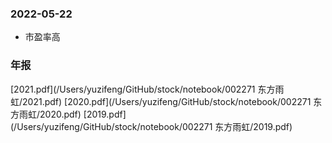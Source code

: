### 2022-05-22
* 市盈率高

### 年报
[2021.pdf](/Users/yuzifeng/GitHub/stock/notebook/002271 东方雨虹/2021.pdf)
[2020.pdf](/Users/yuzifeng/GitHub/stock/notebook/002271 东方雨虹/2020.pdf)
[2019.pdf](/Users/yuzifeng/GitHub/stock/notebook/002271 东方雨虹/2019.pdf)
